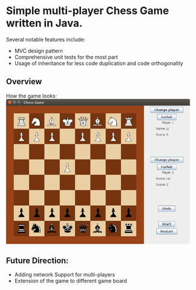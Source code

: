 # Simple multi-player Chess Game written in Java. 

Several notable features include:
* MVC design pattern
* Comprehensive unit tests for the most part
* Usage of inheritance for less code duplication and code orthogonality

## Overview

How the game looks:
![Regular game mode](resources/icons/game.png)

## Future Direction:

* Adding network Support for multi-players
* Extension of the game to different game board

